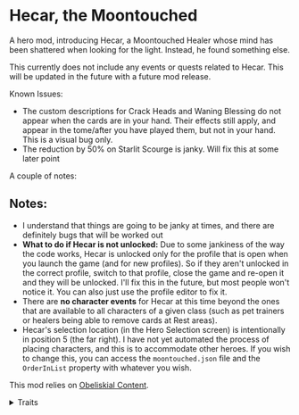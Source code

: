 # Hecar, the Moontouched

A hero mod, introducing Hecar, a Moontouched Healer whose mind has been shattered when looking for the light. Instead, he found something else.

This currently does not include any events or quests related to Hecar. This will be updated in the future with a future mod release. 

Known Issues:
- The custom descriptions for Crack Heads and Waning Blessing do not appear when the cards are in your hand. Their effects still apply, and appear in the tome/after you have played them, but not in your hand. This is a visual bug only.
- The reduction by 50% on Starlit Scourge is janky. Will fix this at some later point

A couple of notes:
## Notes:
- I understand that things are going to be janky at times, and there are definitely bugs that will be worked out
- **What to do if Hecar is not unlocked:** Due to some jankiness of the way the code works, Hecar is unlocked only for the profile that is open when you launch the game (and for new profiles). So if they aren't unlocked in the correct profile, switch to that profile, close the game and re-open it and they will be unlocked. I'll fix this in the future, but most people won't notice it. You can also just use the profile editor to fix it.
- There are **no character events** for Hecar at this time beyond the ones that are available to all characters of a given class (such as pet trainers or healers being able to remove cards at Rest areas).
- Hecar's selection location (in the Hero Selection screen) is intentionally in position 5 (the far right). I have not yet automated the process of placing characters, and this is to accommodate other heroes. If you wish to change this, you can access the `moontouched.json` file and the `OrderInList` property with whatever you wish.

This mod relies on [Obeliskial Content](https://across-the-obelisk.thunderstore.io/package/meds/Obeliskial_Content/).

<details>
<summary>Traits</summary>



## Installation (manual)

1. Install [Obeliskial Essentials](https://across-the-obelisk.thunderstore.io/package/meds/Obeliskial_Essentials/) and [Obeliskial Content](https://across-the-obelisk.thunderstore.io/package/meds/Obeliskial_Content/).
2. Click _Manual Download_ at the top of the page.
3. In Steam, right-click Across the Obelisk and select _Manage_->_Browse local files_.
4. Extract the archive into the game folder. Your _Across the Obelisk_ folder should now contain a `BepInEx` folder and a `doorstop\libs` folder.
5. Run the game. If everything runs correctly, you will see this mod in the list of registered mods on the main menu.
6. Press F5 to open/close the Config Manager and F1 to show/hide mod version information.
7. Note: I am not certain about these install instructions. In the worst case, just copy `com.binbin.Hecar.dll` into the `BepInEx\plugins` folder, and the _Hecar_ folder (the one with the subfolders containing the json files) into `BepInEx\config\Obeliskial\importing`

## Installation (automatic)

1. Download and install [Thunderstore Mod Manager](https://www.overwolf.com/app/Thunderstore-Thunderstore_Mod_Manager) or [r2modman](https://across-the-obelisk.thunderstore.io/package/ebkr/r2modman/).
2. Click **Install with Mod Manager** button on top of the page.
3. Run the game via the mod manager.

## Support

This has been updated for Across the Obelisk version 1.5.

Hope you enjoy it and if have any issues, ping me in Discord or make a post in the **modding #support-and-requests** channel of the [official Across the Obelisk Discord](https://discord.gg/across-the-obelisk-679706811108163701).

## Donation

Please do not donate to me. If you wish to support me, I would prefer it if you just gave me feedback. 